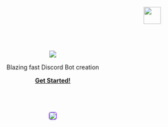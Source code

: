 <p align="right">
<a href="https://dangoweb.ga/"><img src="https://dangoweb.ga/favicon.ico" height="40px" /></a></p>
<br><br>
<p align="center">
    <img align="center" src="https://bots.dangoweb.ga/title-white.png" />
    <!--<h1 align="center">Just the Docs</h1>-->
    <p align="center">Blazing fast Discord Bot creation</p>
    <p align="center"><strong><a href="https://bots.dangoweb.ga/docs">Get Started!</a></strong></p>
    <br><br><br>
    <center><img style="border: 1px solid #6F12FF;border-radius: 4px" src="https://bots.dangoweb.ga/banner.gif" /></center>
</p>